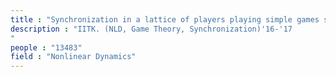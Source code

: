 ```yaml
---
title : "Synchronization in a lattice of players playing simple games showing Hamiltonian chaos. "
description : "IITK. (NLD, Game Theory, Synchronization)'16-'17
"
people : "13483"
field : "Nonlinear Dynamics"
---
```

